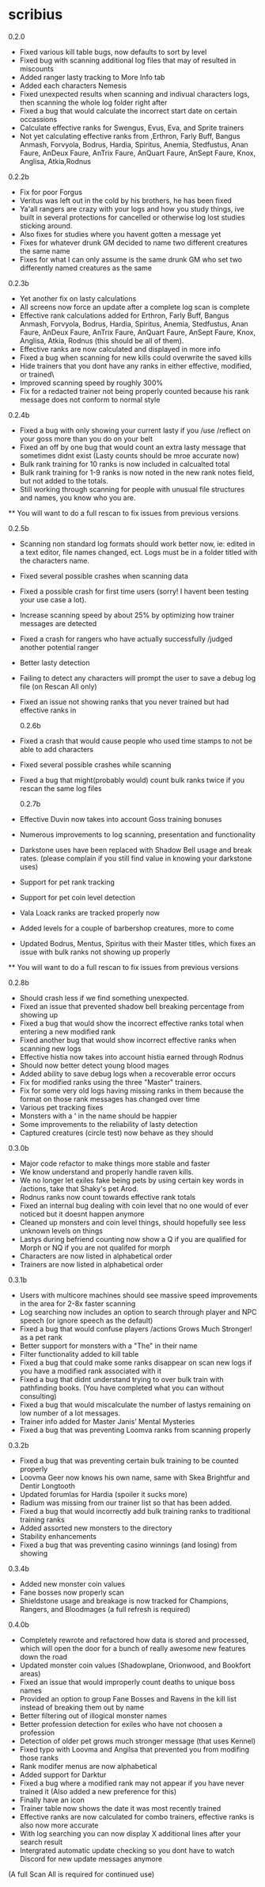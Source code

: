 # scribius


0.2.0
- Fixed various kill table bugs, now defaults to sort by level
- Fixed bug with scanning additional log files that may of resulted in miscounts
- Added ranger lasty tracking to More Info tab
- Added each characters Nemesis
- Fixed unexpected results when scanning and indivual characters logs, then scanning the whole log folder right after
- Fixed a bug that would calculate the incorrect start date on certain occassions
- Calculate effective ranks for Swengus, Evus, Eva, and Sprite trainers
- Not yet calculating effective ranks from ,Erthron, Farly Buff, Bangus Anmash, Forvyola, Bodrus, Hardia, Spiritus, Anemia, Stedfustus, Anan Faure, AnDeux Faure, AnTrix Faure, AnQuart Faure, AnSept Faure, Knox, Anglisa, Atkia,Rodnus

0.2.2b
- Fix for poor Forgus
- Veritus was left out in the cold by his brothers, he has been fixed
- Ya'all rangers are crazy with your logs and how you study things, ive built in several protections for cancelled or otherwise log lost studies sticking around.
- Also fixes for studies where you havent gotten a message yet
- Fixes for whatever drunk GM decided to name two different creatures the same name
- Fixes for what I can only assume is the same drunk GM who set two differently named creatures as the same


 0.2.3b
- Yet another fix on lasty calculations
- All screens now force an update after a complete log scan is complete
- Effective rank calculations added for Erthron, Farly Buff, Bangus Anmash, Forvyola, Bodrus, Hardia, Spiritus, Anemia, Stedfustus, Anan Faure, AnDeux Faure, AnTrix Faure, AnQuart Faure, AnSept Faure, Knox, Anglisa, Atkia, Rodnus (this should be all of them).
- Effective ranks are now calculated and displayed in more info
- Fixed a bug when scanning for new kills could overwrite the saved kills
- Hide trainers that you dont have any ranks in either effective, modified, or trained\
- Improved scanning speed by roughly 300%
- Fix for a redacted trainer not being properly counted because his rank message does not conform to normal style

 0.2.4b
- Fixed a bug with only showing your current lasty if you /use /reflect on your goss more than you do on your belt
- Fixed an off by one bug that would count an extra lasty message that sometimes didnt exist (Lasty counts should be mroe accurate now)
- Bulk rank training for 10 ranks is now included in calcualted total
- Bulk rank training for 1-9 ranks is now noted in the new rank notes field, but not added to the totals.
- Still working through scanning for people with unusual file structures and names, you know who you are.

** You will want to do a full rescan to fix issues from previous versions

  0.2.5b
- Scanning non standard log formats should work better now, ie: edited in a text editor, file names changed, ect. Logs must be in a folder titled with the characters name.
- Fixed several possible crashes when scanning data
- Fixed a possible crash for first time users (sorry! I havent been testing your use case a lot).
- Increase scanning speed by about 25% by optimizing how trainer messages are detected
- Fixed a crash for rangers who have actually successfully /judged another potential ranger
- Better lasty detection
- Failing to detect any characters will prompt the user to save a debug log file (on Rescan All only)
- Fixed an issue not showing ranks that you never trained but had effective ranks in

   0.2.6b
- Fixed a crash that would cause people who used time stamps to not be able to add characters
- Fixed several possible crashes while scanning
- Fixed a bug that might(probably would) count bulk ranks twice if you rescan the same log files


   0.2.7b
- Effective Duvin now takes into account Goss training bonuses
- Numerous improvements to log scanning, presentation and functionality
- Darkstone uses have been replaced with Shadow Bell usage and break rates. (please complain if you still find value in knowing your darkstone uses)
- Support for pet rank tracking
- Support for pet coin level detection
- Vala Loack ranks are tracked properly now
- Added levels for a couple of barbershop creatures, more to come
- Updated Bodrus, Mentus, Spiritus with their Master titles, which fixes an issue with bulk ranks not showing up properly

** You will want to do a full rescan to fix issues from previous versions


0.2.8b
 - Should crash less if we find something unexpected.
 - Fixed an issue that prevented shadow bell breaking percentage from showing up
 - Fixed a bug that would show the incorrect effective ranks total when entering a new modified rank
 - Fixed another bug that would show incorrect effective ranks when scanning new logs
 - Effective histia now takes into account histia earned through Rodnus
 - Should now better detect young blood mages
 - Added ability to save debug logs when a recoverable error occurs
 - Fix for modified ranks using the three "Master" trainers.
 - Fix for some very old logs having missing ranks in them because the format on those rank messages has changed over time
 - Various pet tracking fixes
 - Monsters with a ' in the name should be happier
 - Some improvements to the reliability of lasty detection
 - Captured creatures (circle test) now behave as they should
 
 
 0.3.0b
 - Major code refactor to make things more stable and faster
 - We know understand and properly handle raven kills.
 - We no longer let exiles fake being pets by using certain key words in /actions, take that Shaky's pet Arod.
 - Rodnus ranks now count towards effective rank totals
 - Fixed an internal bug dealing with coin level that no one would of ever noticed but it doesnt happen anymore
 - Cleaned up monsters and coin level things, should hopefully see less unknown levels on things
 - Lastys during befriend counting now show a Q if you are qualified for Morph or NQ if you are not qualifed for morph
 - Characters are now listed in alphabetical order
 - Trainers are now listed in alphabetical order
 
 
  0.3.1b
 - Users with multicore machines should see massive speed improvements in the area for 2-8x faster scanning
 - Log searching now includes an option to search through player and NPC speech (or ignore speech as the default)
 - Fixed a bug that would confuse players /actions Grows Much Stronger! as a pet rank
 - Better support for monsters with a "The" in their name
 - Filter functionality added to kill table
 - Fixed a bug that could make some ranks disappear on scan new logs if you have a modified rank associated with it
 - Fixed a bug that didnt understand trying to over bulk train with pathfinding books. (You have completed what you can without consulting)
 - Fixed a bug that would miscalculate the number of lastys remaining on low number of a lot messages.
 - Trainer info added for Master Janis’ Mental Mysteries
 - Fixed a bug that was preventing Loomva ranks from scanning properly
 
 
 
 0.3.2b
 - Fixed a bug that was preventing certain bulk training to be counted properly
 - Loovma Geer now knows his own name, same with Skea Brightfur and Dentir Longtooth
 - Updated forumlas for Hardia (spoiler it sucks more)
 - Radium was missing from our trainer list so that has been added.
 - Fixed a bug that would incorrectly add bulk training ranks to traditional training ranks
 - Added assorted new monsters to the directory
 - Stability enhancements
 - Fixed a bug that was preventing casino winnings (and losing) from showing

 0.3.4b
 - Added new monster coin values
 - Fane bosses now properly scan
 - Shieldstone usage and breakage is now tracked for Champions, Rangers, and Bloodmages (a full refresh is required)
 
 0.4.0b
 - Completely rewrote and refactored how data is stored and processed, which will open the door for a bunch of really awesome new features down the road
 - Updated monster coin values (Shadowplane, Orionwood, and Bookfort areas)
 - Fixed an issue that would improperly count deaths to unique boss names
 - Provided an option to group Fane Bosses and Ravens in the kill list instead of breaking them out by name
 - Better filtering out of illogical monster names
 - Better profession detection for exiles who have not choosen a profession
 - Detection of older pet grows much stronger message (that uses Kennel)
 - Fixed typo with Loovma and Angilsa that prevented you from modifing those ranks 
 - Rank modifer menus are now alphabetical
 - Added support for Darktur
 - Fixed a bug where a modified rank may not appear if you have never trained it (Also added a new preference for this)
 - Finally have an icon
 - Trainer table now shows the date it was most recently trained
 - Effective ranks are now calculated for combo trainers, effective ranks is also now more accurate
 - With log searching you can now display X additional lines after your search result
 - Intergrated automatic update checking so you dont have to watch Discord for new update messages anymore
 
 (A full Scan All is required for continued use)
